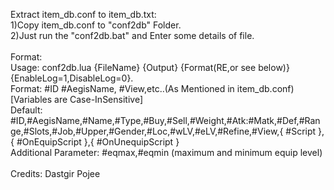 Extract item_db.conf to item_db.txt:<br/>
1)Copy item_db.conf to "conf2db" Folder.<br/>
2)Just run the "conf2db.bat" and Enter some details of file.<br/>
<br/>
Format:<br/>
	Usage: conf2db.lua {FileName} {Output} {Format(RE,or see below)} {EnableLog=1,DisableLog=0}.<br/>
	Format: #ID #AegisName, #View,etc..(As Mentioned in item_db.conf) [Variables are Case-InSensitive]<br/>
	Default: #ID,#AegisName,#Name,#Type,#Buy,#Sell,#Weight,#Atk:#Matk,#Def,#Range,#Slots,#Job,#Upper,#Gender,#Loc,#wLV,#eLV,#Refine,#View,{ #Script },{ #OnEquipScript },{ #OnUnequipScript }<br/>
	Additional Parameter: #eqmax,#eqmin (maximum and minimum equip level) <br/>
<br/>
Credits: Dastgir Pojee<br/>
